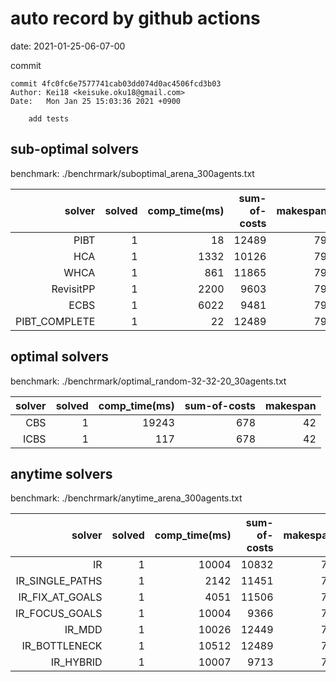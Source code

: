 auto record by github actions
===
date: 2021-01-25-06-07-00

commit
```
commit 4fc0fc6e7577741cab03dd074d0ac4506fcd3b03
Author: Kei18 <keisuke.oku18@gmail.com>
Date:   Mon Jan 25 15:03:36 2021 +0900

    add tests

```

## sub-optimal solvers
benchmark: ./benchrmark/suboptimal_arena_300agents.txt

|solver | solved | comp_time(ms) | sum-of-costs | makespan |
| ---: | ---: | ---: | ---: | ---: |
| PIBT | 1 | 18 | 12489 | 79 |
| HCA | 1 | 1332 | 10126 | 79 |
| WHCA | 1 | 861 | 11865 | 79 |
| RevisitPP | 1 | 2200 | 9603 | 79 |
| ECBS | 1 | 6022 | 9481 | 79 |
| PIBT_COMPLETE | 1 | 22 | 12489 | 79 |

## optimal solvers
benchmark: ./benchrmark/optimal_random-32-32-20_30agents.txt

|solver | solved | comp_time(ms) | sum-of-costs | makespan |
| ---: | ---: | ---: | ---: | ---: |
| CBS | 1 | 19243 | 678 | 42 |
| ICBS | 1 | 117 | 678 | 42 |

## anytime solvers
benchmark: ./benchrmark/anytime_arena_300agents.txt

|solver | solved | comp_time(ms) | sum-of-costs | makespan |
| ---: | ---: | ---: | ---: | ---: |
| IR | 1 | 10004 | 10832 | 79 |
| IR_SINGLE_PATHS | 1 | 2142 | 11451 | 79 |
| IR_FIX_AT_GOALS | 1 | 4051 | 11506 | 79 |
| IR_FOCUS_GOALS | 1 | 10004 | 9366 | 79 |
| IR_MDD | 1 | 10026 | 12449 | 79 |
| IR_BOTTLENECK | 1 | 10512 | 12489 | 79 |
| IR_HYBRID | 1 | 10007 | 9713 | 79 |

